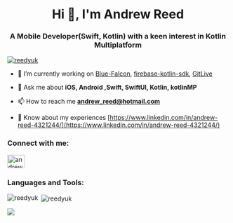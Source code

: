 <h1 align="center">Hi 👋, I'm Andrew Reed</h1>
<h3 align="center">A Mobile Developer(Swift, Kotlin) with a keen interest in Kotlin Multiplatform</h3>

<p align="left"> <a href="https://github.com/ryo-ma/github-profile-trophy"><img src="https://github-profile-trophy.vercel.app/?username=reedyuk" alt="reedyuk" /></a> </p>

- 🔭 I’m currently working on [Blue-Falcon](https://github.com/Reedyuk/blue-falcon), [firebase-kotlin-sdk](https://github.com/GitLiveApp/firebase-kotlin-sdk), [GitLive](https://github.com/GitLiveApp/GitLive)

- 💬 Ask me about **iOS, Android ,Swift, SwiftUI, Kotlin, kotlinMP**

- 📫 How to reach me **andrew_reed@hotmail.com**

- 📄 Know about my experiences [https://www.linkedin.com/in/andrew-reed-4321244/](https://www.linkedin.com/in/andrew-reed-4321244/)

<h3 align="left">Connect with me:</h3>
<p align="left">
<a href="https://linkedin.com/in/andrew-reed-4321244" target="blank"><img align="center" src="https://cdn.jsdelivr.net/npm/simple-icons@3.0.1/icons/linkedin.svg" alt="andrew-reed-4321244" height="30" width="40" /></a>
</p>

<h3 align="left">Languages and Tools:</h3>

<p><img align="left" src="https://github-readme-stats.vercel.app/api/top-langs?username=reedyuk&show_icons=true&locale=en&layout=compact" alt="reedyuk" /></p>

<p>&nbsp;<img align="center" src="https://github-readme-stats.vercel.app/api?username=reedyuk&show_icons=true&locale=en" alt="reedyuk" /></p>
<img src="https://hit.yhype.me/github/profile?user_id=3853006" />
